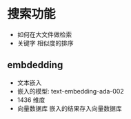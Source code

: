 # 搜索功能

- 如何在大文件做检索
- 关键字 相似度的排序

## embdedding
- 文本嵌入
- 嵌入的模型: text-embedding-ada-002
- 1436 维度
- 向量数据库
    嵌入的结果存入向量数据库